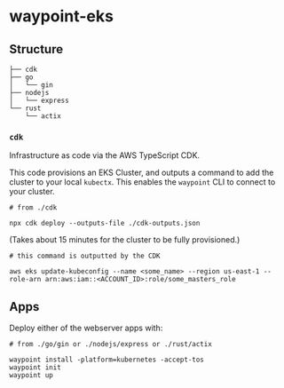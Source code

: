 # waypoint-eks

## Structure

```
├── cdk
├── go
│   └── gin
├── nodejs
│   └── express
└── rust
    └── actix
```

### `cdk`

Infrastructure as code via the AWS TypeScript CDK.

This code provisions an EKS Cluster, and outputs a command to add the cluster to your local `kubectx`.
This enables the `waypoint` CLI to connect to your cluster.

```
# from ./cdk

npx cdk deploy --outputs-file ./cdk-outputs.json
```

(Takes about 15 minutes for the cluster to be fully provisioned.)

```
# this command is outputted by the CDK

aws eks update-kubeconfig --name <some_name> --region us-east-1 --role-arn arn:aws:iam::<ACCOUNT_ID>:role/some_masters_role
```

## Apps

Deploy either of the webserver apps with:

```
# from ./go/gin or ./nodejs/express or ./rust/actix

waypoint install -platform=kubernetes -accept-tos
waypoint init
waypoint up
```
